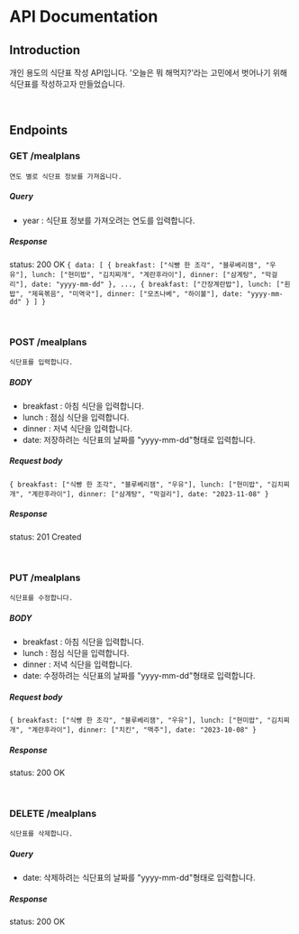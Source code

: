 # API Documentation

## Introduction

개인 용도의 식단표 작성 API입니다.
'오늘은 뭐 해먹지?'라는 고민에서 벗어나기 위해 식단표를 작성하고자 만들었습니다.

<br>

## Endpoints

### GET /mealplans

`연도 별로 식단표 정보를 가져옵니다.`

##### Query

- year : 식단표 정보를 가져오려는 연도를 입력합니다.

##### Response

status: 200 OK
`{ data: [
  {
    breakfast: ["식빵 한 조각", "블루베리잼", "우유"],
    lunch: ["현미밥", "김치찌개", "계란후라이"],
    dinner: ["삼계탕", "막걸리"],
    date: "yyyy-mm-dd"
  },
  ...,
  {
    breakfast: ["간장계란밥"],
    lunch: ["흰밥", "제육볶음", "미역국"],
    dinner: ["모츠나베", "하이볼"],
    date: "yyyy-mm-dd"
  }
] }`

<br>

### POST /mealplans

`식단표를 입력합니다.`

##### BODY

- breakfast : 아침 식단을 입력합니다.
- lunch : 점심 식단을 입력합니다.
- dinner : 저녁 식단을 입력합니다.
- date: 저장하려는 식단표의 날짜를 "yyyy-mm-dd"형태로 입력합니다.

##### Request body

`{
  breakfast: ["식빵 한 조각", "블루베리잼", "우유"],
  lunch: ["현미밥", "김치찌개", "계란후라이"],
  dinner: ["삼계탕", "막걸리"],
  date: "2023-11-08"
}`

##### Response

status: 201 Created

<br>

### PUT /mealplans

`식단표를 수정합니다.`

##### BODY

- breakfast : 아침 식단을 입력합니다.
- lunch : 점심 식단을 입력합니다.
- dinner : 저녁 식단을 입력합니다.
- date: 수정하려는 식단표의 날짜를 "yyyy-mm-dd"형태로 입력합니다.

##### Request body

`{
  breakfast: ["식빵 한 조각", "블루베리잼", "우유"],
  lunch: ["현미밥", "김치찌개", "계란후라이"],
  dinner: ["치킨", "맥주"],
  date: "2023-10-08"
}`

##### Response

status: 200 OK

<br>

### DELETE /mealplans

`식단표를 삭제합니다.`

##### Query

- date: 삭제하려는 식단표의 날짜를 "yyyy-mm-dd"형태로 입력합니다.

##### Response

status: 200 OK
